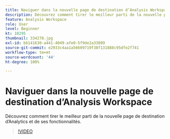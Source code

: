 ```yaml
---
title: Naviguer dans la nouvelle page de destination d’Analysis Workspace
description: Découvrez comment tirer le meilleur parti de la nouvelle page de destination d’Analytics et de ses fonctionnalités.
feature: Analysis Workspace
role: User
level: Beginner
kt: 10295
thumbnail: 334278.jpg
exl-id: bb141630-a441-4049-afe0-5f9de2a33089
source-git-commit: e2933c4aa1a56609719f38f131888c95dfe2f741
workflow-type: tm+mt
source-wordcount: '44'
ht-degree: 100%

---
```


# Naviguer dans la nouvelle page de destination d’Analysis Workspace

Découvrez comment tirer le meilleur parti de la nouvelle page de destination d’Analytics et de ses fonctionnalités.

>[!VIDEO](https://video.tv.adobe.com/v/346463/?quality=12&learn=on&captions=fre_fr)
